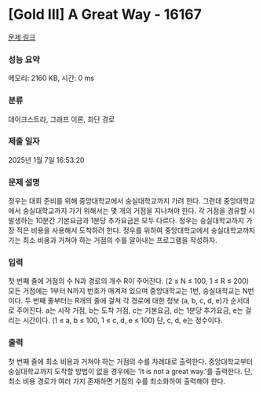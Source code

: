 # [Gold III] A Great Way - 16167 

[문제 링크](https://www.acmicpc.net/problem/16167) 

### 성능 요약

메모리: 2160 KB, 시간: 0 ms

### 분류

데이크스트라, 그래프 이론, 최단 경로

### 제출 일자

2025년 1월 7일 16:53:20

### 문제 설명

<p>정우는 대회 준비를 위해 중앙대학교에서 숭실대학교까지 가려 한다. 그런데 중앙대학교에서 숭실대학교까지 가기 위해서는 몇 개의 거점을 지나쳐야 한다. 각 거점을 경유할 시 발생하는 10분간 기본요금과 1분당 추가요금은 모두 다르다. 정우는 숭실대학교까지 가장 적은 비용을 사용해서 도착하려 한다. 정우를 위하여 중앙대학교에서 숭실대학교까지 가는 최소 비용과 거쳐야 하는 거점의 수를 알아내는 프로그램을 작성하자.</p>

### 입력 

 <p>첫 번째 줄에 거점의 수 N과 경로의 개수 R이 주어진다. (2 ≤ N ≤ 100, 1 ≤ R ≤ 200) 모든 거점에는 1부터 N까지 번호가 매겨져 있으며 중앙대학교는 1번, 숭실대학교는 N번이다. 두 번째 줄부터는 R개의 줄에 걸쳐 각 경로에 대한 정보 (a, b, c, d, e)가 순서대로 주어진다. a는 시작 거점, b는 도착 거점, c는 기본요금, d는 1분당 추가요금, e는 걸리는 시간이다. (1 ≤ a, b ≤ 100, 1 ≤ c, d, e ≤ 100) 단, c, d, e는 정수이다.</p>

### 출력 

 <p>첫 번째 줄에 최소 비용과 거쳐야 하는 거점의 수를 차례대로 출력한다. 중앙대학교부터 숭실대학교까지 도착할 방법이 없을 경우에는 'It is not a great way.'를 출력한다. 단, 최소 비용 경로가 여러 가지 존재하면 거점의 수를 최소화하여 출력해야 한다.</p>

